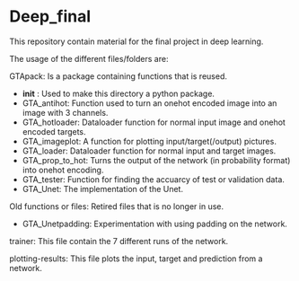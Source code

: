 # Deep_final
This repository contain material for the final project in deep learning.

The usage of the different files/folders are:

GTApack: Is a package containing functions that is reused.
 - __init__ : Used to make this directory a python package.
 - GTA_antihot: Function used to turn an onehot encoded image into an image with
                3 channels.
 - GTA_hotloader: Dataloader function for normal input image and onehot
                  encoded targets.
 - GTA_imageplot: A function for plotting input/target(/output) pictures.
 - GTA_loader:  Dataloader function for normal input and target images.
 - GTA_prop_to_hot: Turns the output of the network (in probability format) into
                    onehot encoding.
 - GTA_tester: Function for finding the accuarcy of test or validation data.
 - GTA_Unet: The implementation of the Unet.

 Old functions or files: Retired files that is no longer in use.
  - GTA_Unetpadding: Experimentation with using padding on the network.



trainer: This file contain the 7 different runs of the network.

plotting-results: This file plots the input, target and prediction from a
                  network.
